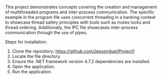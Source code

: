 This project demonstrates concepts covering the creation and management of multithreaded programs and inter-process communication. The specific example in the program file uses concurrent threading in a banking context to showcase thread safety principles with tools such as mutex locks and thread ordering. Additionally, the IPC file showcases inter-process communication through the use of pipes.

Steps for installation: 
1. Clone the repository: https://github.com/Jepsonduel/Project1
2. Locate the file directory.
3. Ensure the .NET framework version 4.7.2 dependencies are installed.
4. Open the application.
5. Run the application.
